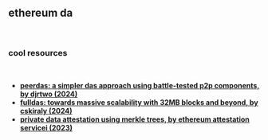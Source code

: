 ## ethereum da

<br>

### cool resources

<br>

* **[peerdas: a simpler das approach using battle-tested p2p components, by djrtwo (2024)](https://ethresear.ch/t/peerdas-a-simpler-das-approach-using-battle-tested-p2p-components/16541)**
* **[fulldas: towards massive scalability with 32MB blocks and beyond, by cskiraly (2024)](https://ethresear.ch/t/fulldas-towards-massive-scalability-with-32mb-blocks-and-beyond/19529)**
* **[private data attestation using merkle trees, by ethereum attestation servicei (2023)](https://mirror.xyz/0xeee68aECeB4A9e9f328a46c39F50d83fA0239cDF/BiFUEFJKo6ZsIvPwsP9WPC2UZX0-x_9BdtrvmQo1FwY)**
